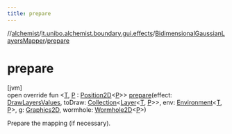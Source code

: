```yaml
---
title: prepare
---
```

//[alchemist](../../../index.html)/[it.unibo.alchemist.boundary.gui.effects](../index.html)/[BidimensionalGaussianLayersMapper](index.html)/[prepare](prepare.html)



# prepare



[jvm]\
open override fun <[T](prepare.html), [P](prepare.html) : [Position2D](../../it.unibo.alchemist.model.interfaces/-position2-d/index.html)<[P](prepare.html)>> [prepare](prepare.html)(effect: [DrawLayersValues](../-draw-layers-values/index.html), toDraw: [Collection](https://kotlinlang.org/api/latest/jvm/stdlib/kotlin.collections/-collection/index.html)<[Layer](../../it.unibo.alchemist.model.interfaces/-layer/index.html)<[T](prepare.html), [P](prepare.html)>>, env: [Environment](../../it.unibo.alchemist.model.interfaces/-environment/index.html)<[T](prepare.html), [P](prepare.html)>, g: [Graphics2D](https://docs.oracle.com/javase/8/docs/api/java/awt/Graphics2D.html), wormhole: [Wormhole2D](../../it.unibo.alchemist.boundary.wormhole.interfaces/-wormhole2-d/index.html)<[P](prepare.html)>)



Prepare the mapping (if necessary).




